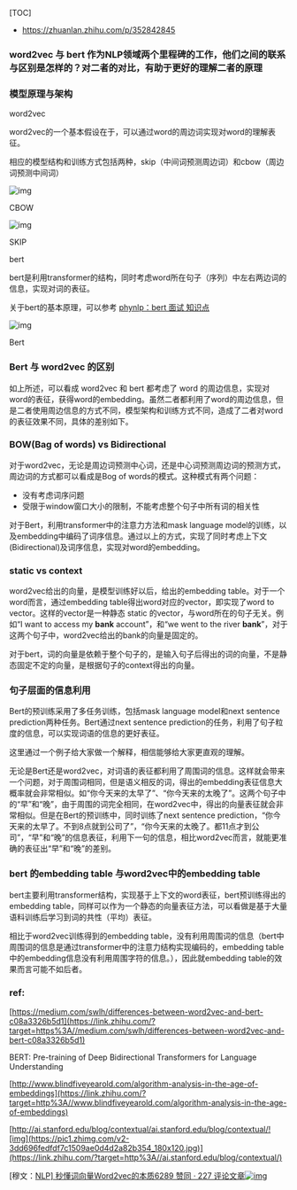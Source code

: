 

[TOC]

- https://zhuanlan.zhihu.com/p/352842845

### word2vec 与 bert 作为NLP领域两个里程碑的工作，他们之间的联系与区别是怎样的？对二者的对比，有助于更好的理解二者的原理

### 模型原理与架构

word2vec

word2vec的一个基本假设在于，可以通过word的周边词实现对word的理解表征。

相应的模型结构和训练方式包括两种，skip（中间词预测周边词）和cbow（周边词预测中间词）



![img](https://pic1.zhimg.com/80/v2-1e9425d5877edf787e55fbfb54d46024_1440w.webp)

CBOW

![img](https://pic2.zhimg.com/80/v2-819d291ef96b8b880e43cd05df4798d5_1440w.webp)

SKIP



bert

bert是利用transformer的结构，同时考虑word所在句子（序列）中左右两边词的信息，实现对词的表征。

关于bert的基本原理，可以参考 [phynlp：bert 面试 知识点](https://zhuanlan.zhihu.com/p/474260774)



![img](https://pic1.zhimg.com/80/v2-33b250d79c38d488e85b3d47a2fc99cc_1440w.webp)

Bert

### Bert 与 word2vec 的区别

如上所述，可以看成 word2vec 和 bert 都考虑了 word 的周边信息，实现对word的表征，获得word的embedding。虽然二者都利用了word的周边信息，但是二者使用周边信息的方式不同，模型架构和训练方式不同，造成了二者对word的表征效果不同，具体的差别如下。

### BOW(Bag of words) vs Bidirectional

对于word2vec，无论是周边词预测中心词，还是中心词预测周边词的预测方式，周边词的方式都可以看成是Bog of words的模式。这种模式有两个问题：

- 没有考虑词序问题
- 受限于window窗口大小的限制，不能考虑整个句子中所有词的相关性

对于Bert，利用transformer中的注意力方法和mask language model的训练，以及embedding中编码了词序信息。通过以上的方式，实现了同时考虑上下文(Bidirectional)及词序信息，实现对word的embedding。



### static vs context

word2vec给出的向量，是模型训练好以后，给出的embedding table。对于一个word而言，通过embedding table得出word对应的vector，即实现了word to vector。这样的vector是一种静态 static 的vector，与word所在的句子无关。例如“I want to access my **bank** account”，和“we went to the river **bank**”，对于这两个句子中，word2vec给出的bank的向量是固定的。

对于bert，词的向量是依赖于整个句子的，是输入句子后得出的词的向量，不是静态固定不定的向量，是根据句子的context得出的向量。



### 句子层面的信息利用

Bert的预训练采用了多任务训练，包括mask language model和next sentence prediction两种任务。Bert通过next sentence prediction的任务，利用了句子粒度的信息，可以实现词语的信息的更好表征。

这里通过一个例子给大家做一个解释，相信能够给大家更直观的理解。

无论是Bert还是word2vec，对词语的表征都利用了周围词的信息。这样就会带来一个问题，对于周围词相同，但是语义相反的词，得出的embedding表征信息大概率就会非常相似。如“你今天来的太早了”、“你今天来的太晚了”。这两个句子中的“早”和“晚”，由于周围的词完全相同，在word2vec中，得出的向量表征就会非常相似。但是在Bert的预训练中，同时训练了next sentence prediction，“你今天来的太早了。不到8点就到公司了”，“你今天来的太晚了。都11点才到公司”，“早”和“晚”的信息表征，利用下一句的信息，相比word2vec而言，就能更准确的表征出“早”和“晚”的差别。

### bert 的embedding table 与word2vec中的embedding table

bert主要利用transformer结构，实现基于上下文的word表征，bert预训练得出的embedding table，同样可以作为一个静态的向量表征方法，可以看做是基于大量语料训练后学习到词的共性（平均）表征。

相比于word2vec训练得到的embedding table，没有利用周围词的信息（bert中周围词的信息是通过transformer中的注意力结构实现编码的，embedding table中的embedding信息没有利用周围字符的信息。），因此就embedding table的效果而言可能不如后者。







### ref:

[https://medium.com/swlh/differences-between-word2vec-and-bert-c08a3326b5d1](https://link.zhihu.com/?target=https%3A//medium.com/swlh/differences-between-word2vec-and-bert-c08a3326b5d1)

BERT: Pre-training of Deep Bidirectional Transformers for Language Understanding

[http://www.blindfiveyearold.com/algorithm-analysis-in-the-age-of-embeddings](https://link.zhihu.com/?target=http%3A//www.blindfiveyearold.com/algorithm-analysis-in-the-age-of-embeddings)

[http://ai.stanford.edu/blog/contextual/ai.stanford.edu/blog/contextual/![img](https://pic1.zhimg.com/v2-3dd696fedfdf7c1509ae0d4d2a82b354_180x120.jpg)](https://link.zhihu.com/?target=http%3A//ai.stanford.edu/blog/contextual/)

[穆文：[NLP\] 秒懂词向量Word2vec的本质6289 赞同 · 227 评论文章![img](https://pic4.zhimg.com/v2-a1a73c063b32036429fbd8f1ef59034b_180x120.jpg)](https://zhuanlan.zhihu.com/p/26306795)
